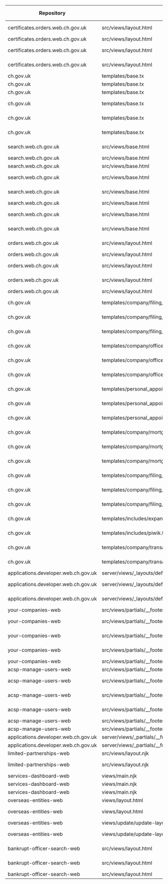 | Repository | File Path | Line Number | Line | Asset Name |
| --- | --- | --- | --- | --- |
| certificates.orders.web.ch.gov.uk | src/views/layout.html | 30 | &lt;script src=&quot;https://code.jquery.com/jquery-1.12.4.min.js&quot; | jquery-1.12.4.min.js |
| certificates.orders.web.ch.gov.uk | src/views/layout.html | 93 | &lt;script src=&quot;//{{CDN_URL}}/javascripts/app/piwik-enable.js&quot;&gt;&lt;/script&gt; | piwik-enable.js |
| certificates.orders.web.ch.gov.uk | src/views/layout.html | 94 | &lt;script src=&quot;//{{CDN_URL}}/javascripts/app/cookie-consent/cookie-consent-1.0.0.js&quot;&gt;&lt;/script&gt; | cookie-consent-1.0.0.js |
| certificates.orders.web.ch.gov.uk | src/views/layout.html | 95 | &lt;script src=&quot;//{{CDN_URL}}/javascripts/app/cookie-consent/piwik-only-cookie-consent.js&quot;&gt;&lt;/script&gt; | piwik-only-cookie-consent.js |
| ch.gov.uk | templates/base.tx | 47 | &lt;script src=&#039;//&lt;% $cdn_url %&gt;/javascripts/vendor/require.js&#039;&gt;&lt;/script&gt; | require.js |
| ch.gov.uk | templates/base.tx | 48 | &lt;script src=&#039;//&lt;% $cdn_url %&gt;/javascripts/app/accounts-pdf.js&#039;&gt;&lt;/script&gt; | accounts-pdf.js |
| ch.gov.uk | templates/base.tx | 49 | &lt;script src=&#039;//&lt;% $cdn_url %&gt;/javascripts/lib/details-polyfill.js&#039;&gt;&lt;/script&gt; | details-polyfill.js |
| ch.gov.uk | templates/base.tx | 50 | &lt;script src=&#039;//&lt;% $cdn_url %&gt;/javascripts/app/generate-document.js&#039;&gt;&lt;/script&gt; | generate-document.js |
| ch.gov.uk | templates/base.tx | 51 | &lt;script src=&#039;//&lt;% $cdn_url %&gt;/javascripts/app/update-filing-history-link.js&#039;&gt;&lt;/script&gt; | update-filing-history-link.js |
| ch.gov.uk | templates/base.tx | 52 | &lt;script src=&#039;//&lt;% $cdn_url %&gt;/javascripts/vendor/jquery-1.12.4.min.js&#039;&gt;&lt;/script&gt; | jquery-1.12.4.min.js |
| search.web.ch.gov.uk | src/views/base.html | 24 | &lt;script src=&quot;https://ajax.googleapis.com/ajax/libs/jquery/3.4.1/jquery.min.js&quot;&gt;&lt;/script&gt; | jquery.min.js |
| search.web.ch.gov.uk | src/views/base.html | 93 | &lt;script src=&quot;//{{CDN_URL}}/javascripts/vendor/require.js&quot;&gt;&lt;/script&gt; | require.js |
| search.web.ch.gov.uk | src/views/base.html | 99 | &lt;script src=&quot;//{{CDN_URL}}/javascripts/app/piwik-enable.js&quot;&gt;&lt;/script&gt; | piwik-enable.js |
| search.web.ch.gov.uk | src/views/base.html | 100 | &lt;script src=&quot;//{{CDN_URL}}/javascripts/app/cookie-consent/cookie-consent-1.0.0.js&quot;&gt;&lt;/script&gt; | cookie-consent-1.0.0.js |
| search.web.ch.gov.uk | src/views/base.html | 101 | &lt;script src=&quot;//{{CDN_URL}}/javascripts/app/cookie-consent/piwik-only-cookie-consent.js&quot;&gt;&lt;/script&gt; | piwik-only-cookie-consent.js |
| search.web.ch.gov.uk | src/views/base.html | 102 | &lt;script src=&quot;//{{CDN_URL}}/javascripts/app/js-enable.js&quot;&gt;&lt;/script&gt; | js-enable.js |
| search.web.ch.gov.uk | src/views/base.html | 103 | &lt;script src=&quot;//{{CDN_URL}}/javascripts/app/generate-document.js&quot;&gt;&lt;/script&gt; | generate-document.js |
| search.web.ch.gov.uk | src/views/base.html | 104 | &lt;script src=&quot;//{{CDN_URL}}/javascripts/vendor/jquery-1.12.4.min.js&quot;&gt;&lt;/script&gt; | jquery-1.12.4.min.js |
| orders.web.ch.gov.uk | src/views/layout.html | 22 | &lt;script src=&quot;https://code.jquery.com/jquery-1.12.4.min.js&quot; | jquery-1.12.4.min.js |
| orders.web.ch.gov.uk | src/views/layout.html | 85 | &lt;script src=&quot;//{{CDN_URL}}/javascripts/app/piwik-enable.js&quot;&gt;&lt;/script&gt; | piwik-enable.js |
| orders.web.ch.gov.uk | src/views/layout.html | 86 | &lt;script src=&quot;//{{CDN_URL}}/javascripts/app/cookie-consent/cookie-consent-1.0.0.js&quot;&gt;&lt;/script&gt; | cookie-consent-1.0.0.js |
| orders.web.ch.gov.uk | src/views/layout.html | 87 | &lt;script src=&quot;//{{CDN_URL}}/javascripts/app/cookie-consent/piwik-only-cookie-consent.js&quot;&gt;&lt;/script&gt; | piwik-only-cookie-consent.js |
| orders.web.ch.gov.uk | src/views/layout.html | 88 | &lt;script src=&quot;//{{CDN_URL}}/javascripts/lib/MobileMenu.js&quot;&gt;&lt;/script&gt; | MobileMenu.js |
| ch.gov.uk | templates/company/filing_history/view_certified.html.tx | 45 | &lt;script src=&quot;https://ajax.googleapis.com/ajax/libs/jquery/2.2.2/jquery.min.js&quot;&gt;&lt;/script&gt; | jquery.min.js |
| ch.gov.uk | templates/company/filing_history/view_certified.html.tx | 46 | &lt;script src=&#039;//&lt;% $cdn_url %&gt;/javascripts/vendor/selection-buttons.js&#039;&gt;&lt;/script&gt; &lt;!-- Needed for new GDS-style radio buttons and checkboxes --&gt; | selection-buttons.js |
| ch.gov.uk | templates/company/filing_history/view_certified.html.tx | 47 | &lt;script src=&#039;//&lt;% $cdn_url %&gt;/javascripts/vendor/application.js&#039;&gt;&lt;/script&gt;  &lt;!-- Needed for new GDS-style radio buttons and checkboxes --&gt; | application.js |
| ch.gov.uk | templates/company/officers/list.html.tx | 3 | &lt;script src=&quot;https://ajax.googleapis.com/ajax/libs/jquery/2.2.2/jquery.min.js&quot;&gt;&lt;/script&gt; | jquery.min.js |
| ch.gov.uk | templates/company/officers/list.html.tx | 4 | &lt;script src=&#039;//&lt;% $cdn_url %&gt;/javascripts/vendor/selection-buttons.js&#039;&gt;&lt;/script&gt; &lt;!-- Needed for new GDS-style radio buttons and checkboxes--&gt; | selection-buttons.js |
| ch.gov.uk | templates/company/officers/list.html.tx | 5 | &lt;script src=&#039;//&lt;% $cdn_url %&gt;/javascripts/vendor/application.js&#039;&gt;&lt;/script&gt; &lt;!-- Needed for new GDS-style radio buttons and checkboxes--&gt; | application.js |
| ch.gov.uk | templates/personal_appointments/get.html.tx | 3 | &lt;script src=&quot;https://ajax.googleapis.com/ajax/libs/jquery/2.2.2/jquery.min.js&quot;&gt;&lt;/script&gt; | jquery.min.js |
| ch.gov.uk | templates/personal_appointments/get.html.tx | 4 | &lt;script src=&#039;//&lt;% $cdn_url %&gt;/javascripts/vendor/selection-buttons.js&#039;&gt;&lt;/script&gt; &lt;!-- Needed for new GDS-style radio buttons and checkboxes --&gt; | selection-buttons.js |
| ch.gov.uk | templates/personal_appointments/get.html.tx | 5 | &lt;script src=&#039;//&lt;% $cdn_url %&gt;/javascripts/vendor/application.js&#039;&gt;&lt;/script&gt;  &lt;!-- Needed for new GDS-style radio buttons and checkboxes --&gt; | application.js |
| ch.gov.uk | templates/company/mortgages/view.html.tx | 4 | &lt;script src=&quot;https://ajax.googleapis.com/ajax/libs/jquery/2.2.2/jquery.min.js&quot;&gt;&lt;/script&gt; | jquery.min.js |
| ch.gov.uk | templates/company/mortgages/view.html.tx | 5 | &lt;script src=&#039;//&lt;% $cdn_url %&gt;/javascripts/vendor/selection-buttons.js&#039;&gt;&lt;/script&gt; &lt;!-- Needed for new GDS-style radio buttons and checkboxes --&gt; | selection-buttons.js |
| ch.gov.uk | templates/company/mortgages/view.html.tx | 6 | &lt;script src=&#039;//&lt;% $cdn_url %&gt;/javascripts/vendor/application.js&#039;&gt;&lt;/script&gt;  &lt;!-- Needed for new GDS-style radio buttons and checkboxes --&gt; | application.js |
| ch.gov.uk | templates/company/filing_history/view.html.tx | 45 | &lt;script src=&quot;https://ajax.googleapis.com/ajax/libs/jquery/2.2.2/jquery.min.js&quot;&gt;&lt;/script&gt; | jquery.min.js |
| ch.gov.uk | templates/company/filing_history/view.html.tx | 46 | &lt;script src=&#039;//&lt;% $cdn_url %&gt;/javascripts/vendor/selection-buttons.js&#039;&gt;&lt;/script&gt; &lt;!-- Needed for new GDS-style radio buttons and checkboxes --&gt; | selection-buttons.js |
| ch.gov.uk | templates/company/filing_history/view.html.tx | 47 | &lt;script src=&#039;//&lt;% $cdn_url %&gt;/javascripts/vendor/application.js&#039;&gt;&lt;/script&gt;  &lt;!-- Needed for new GDS-style radio buttons and checkboxes --&gt; | application.js |
| ch.gov.uk | templates/includes/expand_links.tx | 1 | &lt;script type=&quot;text/javascript&quot; src=&quot;//&lt;% $cdn_url %&gt;/javascripts/app/transactions/company/filing_history_view.js&quot;&gt;&lt;/script&gt; | filing_history_view.js |
| ch.gov.uk | templates/includes/piwik.tx | 3 | &lt;script src=&quot;//&lt;% $cdn_url %&gt;/javascripts/app/cookie-consent/cookie-consent-1.0.0.js&quot;&gt;&lt;/script&gt; | cookie-consent-1.0.0.js |
| ch.gov.uk | templates/company/transactions/change_registered_office_address.html.tx | 3 | &lt;script src=&#039;//&lt;% $cdn_url %&gt;/javascripts/vendor/selection-buttons.js&#039;&gt;&lt;/script&gt; &lt;!-- Needed for new GDS-style radio buttons and checkboxes --&gt; | selection-buttons.js |
| ch.gov.uk | templates/company/transactions/change_registered_office_address.html.tx | 4 | &lt;script src=&#039;//&lt;% $cdn_url %&gt;/javascripts/vendor/application.js&#039;&gt;&lt;/script&gt;  &lt;!-- Needed for new GDS-style radio buttons and checkboxes --&gt; | application.js |
| applications.developer.web.ch.gov.uk | server/views/_layouts/default.njk | 22 | &lt;script src=&quot;{{cdnUrlJs}}/../../vendor/jquery-3.3.1.min.js&quot;&gt;&lt;/script&gt; | jquery-3.3.1.min.js |
| applications.developer.web.ch.gov.uk | server/views/_layouts/default.njk | 58 | &lt;script src=&quot;{{ cdnHost }}/javascripts/app/cookie-consent/cookie-consent-1.0.0.js&quot;&gt;&lt;/script&gt; | cookie-consent-1.0.0.js |
| applications.developer.web.ch.gov.uk | server/views/_layouts/default.njk | 59 | &lt;script src=&quot;{{ cdnHost }}/javascripts/app/cookie-consent/piwik-only-cookie-consent.js&quot;&gt;&lt;/script&gt; | piwik-only-cookie-consent.js |
| your-companies-web | src/views/partials/__footer.njk | 78 | &lt;script src=&quot;{{ cdnHost }}/javascripts/app/piwik-enable.js&quot;&gt;&lt;/script&gt; | piwik-enable.js |
| your-companies-web | src/views/partials/__footer.njk | 79 | &lt;script type=&quot;module&quot; src=&quot;{{ cdnUrlJs }}/govuk-frontend.min.js&quot;&gt;&lt;/script&gt; | govuk-frontend.min.js |
| your-companies-web | src/views/partials/__footer.njk | 80 | &lt;script src=&quot;{{ cdnHost }}/javascripts/app/cookie-consent/cookie-consent-1.0.0.js&quot;&gt;&lt;/script&gt; | cookie-consent-1.0.0.js |
| your-companies-web | src/views/partials/__footer.njk | 81 | &lt;script src=&quot;{{ cdnHost }}/javascripts/app/cookie-consent/matomo-only-cookie-consent.js&quot;&gt;&lt;/script&gt; | matomo-only-cookie-consent.js |
| your-companies-web | src/views/partials/__footer.njk | 82 | &lt;script src=&quot;{{ cdnHost }}/javascripts/vendor/jquery-3.5.1.min.js&quot;&gt;&lt;/script&gt; | jquery-3.5.1.min.js |
| acsp-manage-users-web | src/views/partials/__footer.njk | 63 | &lt;script src=&quot;{{ cdnHost }}/javascripts/app/piwik-enable.js&quot;&gt;&lt;/script&gt; | piwik-enable.js |
| acsp-manage-users-web | src/views/partials/__footer.njk | 65 | &lt;script type=&quot;module&quot; src=&quot;{{ cdnUrlJs }}/govuk-frontend.min.js&quot;&gt;&lt;/script&gt; | govuk-frontend.min.js |
| acsp-manage-users-web | src/views/partials/__footer.njk | 66 | &lt;script src=&quot;{{ cdnHost }}/javascripts/app/cookie-consent/cookie-consent-1.0.0.js&quot;&gt;&lt;/script&gt; | cookie-consent-1.0.0.js |
| acsp-manage-users-web | src/views/partials/__footer.njk | 67 | &lt;script src=&quot;{{ cdnHost }}/javascripts/app/cookie-consent/matomo-only-cookie-consent.js&quot;&gt;&lt;/script&gt; | matomo-only-cookie-consent.js |
| acsp-manage-users-web | src/views/partials/__footer.njk | 73 | &lt;script src=&quot;{{ cdnHost }}/javascripts/vendor/jquery-3.5.1.min.js&quot;&gt;&lt;/script&gt; | jquery-3.5.1.min.js |
| acsp-manage-users-web | src/views/partials/__footer.njk | 74 | &lt;script src=&quot;{{ cdnHost }}/javascripts/lib/navbar.js&quot;&gt;&lt;/script&gt; | navbar.js |
| applications.developer.web.ch.gov.uk | server/views/_partials/__footer.njk | 60 | &lt;script src=&quot;{{cdnUrlJs}}/application.js&quot;&gt;&lt;/script&gt; | application.js |
| applications.developer.web.ch.gov.uk | server/views/_partials/__footer.njk | 61 | &lt;!--&lt;script src=&quot;/all.js&quot;&gt;&lt;/script&gt; | all.js |
| limited-partnerships-web | src/views/layout.njk | 27 | &lt;script src=&quot;//code.jquery.com/jquery-3.6.0.js&quot; | jquery-3.6.0.js |
| limited-partnerships-web | src/views/layout.njk | 95 | &lt;script src=&quot;//{{CDN_HOST}}/javascripts/govuk-frontend/v4.6.0/govuk-frontend-4.6.0.min.js&quot;&gt;&lt;/script&gt; | govuk-frontend-4.6.0.min.js |
| services-dashboard-web | views/main.njk | 8 | &lt;script src=&quot;{{basePath}}/js/libs/pako/2.0.4/pako.min.js&quot;&gt;&lt;/script&gt; | pako.min.js |
| services-dashboard-web | views/main.njk | 9 | &lt;script src=&quot;{{basePath}}/js/common.js&quot;&gt;&lt;/script&gt; | common.js |
| services-dashboard-web | views/main.njk | 10 | &lt;script type=&quot;module&quot; src=&quot;{{basePath}}/js/main.js&quot;&gt;&lt;/script&gt; | main.js |
| overseas-entities-web | views/layout.html | 36 | &lt;script src=&quot;https://code.jquery.com/jquery-3.6.0.js&quot; | jquery-3.6.0.js |
| overseas-entities-web | views/layout.html | 97 | &lt;script src=&quot;{{CDN_HOST}}/javascripts/govuk-frontend/v4.6.0/govuk-frontend-4.6.0.min.js&quot;&gt;&lt;/script&gt; | govuk-frontend-4.6.0.min.js |
| overseas-entities-web | views/update/update-layout.html | 36 | &lt;script src=&quot;https://code.jquery.com/jquery-3.6.0.js&quot; | jquery-3.6.0.js |
| overseas-entities-web | views/update/update-layout.html | 105 | &lt;script src=&quot;{{ CDN_HOST }}/javascripts/govuk-frontend/v4.6.0/govuk-frontend-4.6.0.min.js&quot; &gt;&lt;/script&gt; | govuk-frontend-4.6.0.min.js |
| bankrupt-officer-search-web | src/views/layout.html | 30 | &lt;script src=&quot;https://code.jquery.com/jquery-1.12.4.min.js&quot; | jquery-1.12.4.min.js |
| bankrupt-officer-search-web | src/views/layout.html | 81 | &lt;script src=&quot;//{{CDN_HOST}}/javascripts/govuk-frontend/v3.6.0/govuk-frontend-3.6.0.min.js&quot;&gt;&lt;/script&gt; | govuk-frontend-3.6.0.min.js |
| bankrupt-officer-search-web | src/views/layout.html | 83 | &lt;script src=&quot;//{{CDN_HOST}}/javascripts/app/piwik-enable.js&quot;&gt;&lt;/script&gt; | piwik-enable.js |